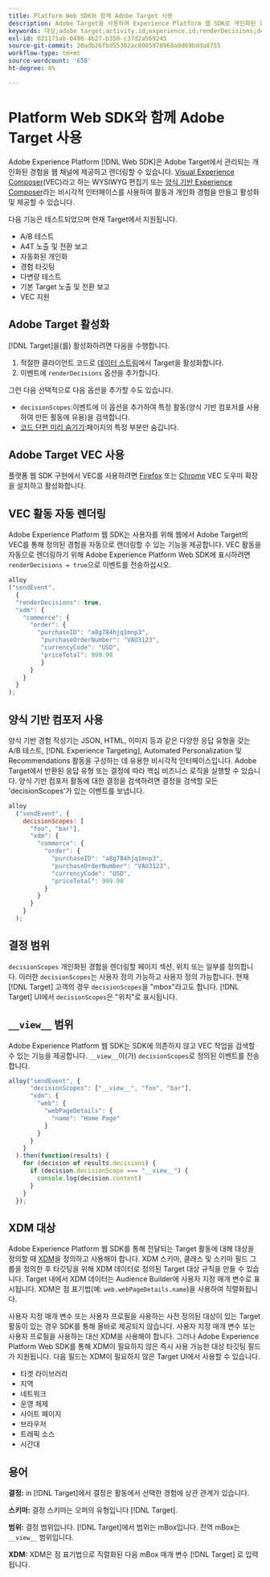 ```yaml
---
title: Platform Web SDK와 함께 Adobe Target 사용
description: Adobe Target을 사용하여 Experience Platform 웹 SDK로 개인화된 컨텐츠를 렌더링하는 방법 학습
keywords: 대상;adobe target;activity.id;experience.id;renderDecisions;decisionScopes;prehing snippet;vec;Form-Based Experience Composer;xdm;audiences;decision;scope;schema
exl-id: 021171ab-0490-4b27-b350-c37d2a569245
source-git-commit: 20adb26fbd55302ac8005978968a0d69bdda8755
workflow-type: tm+mt
source-wordcount: '658'
ht-degree: 4%

---
```


# Platform Web SDK와 함께 Adobe Target 사용

Adobe Experience Platform [!DNL Web SDK]은 Adobe Target에서 관리되는 개인화된 경험을 웹 채널에 제공하고 렌더링할 수 있습니다. [Visual Experience Composer](https://docs.adobe.com/content/help/en/target/using/experiences/vec/visual-experience-composer.html)(VEC)라고 하는 WYSIWYG 편집기 또는 [양식 기반 Experience Composer](https://docs.adobe.com/content/help/en/target/using/experiences/form-experience-composer.html)라는 비시각적 인터페이스를 사용하여 활동과 개인화 경험을 만들고 활성화 및 제공할 수 있습니다.

다음 기능은 테스트되었으며 현재 Target에서 지원됩니다.

* A/B 테스트
* A4T 노출 및 전환 보고
* 자동화된 개인화
* 경험 타깃팅
* 다변량 테스트
* 기본 Target 노출 및 전환 보고
* VEC 지원

## Adobe Target 활성화

[!DNL Target]을(를) 활성화하려면 다음을 수행합니다.

1. 적절한 클라이언트 코드로 [데이터 스트림](../../fundamentals/datastreams.md)에서 Target을 활성화합니다.
1. 이벤트에 `renderDecisions` 옵션을 추가합니다.

그런 다음 선택적으로 다음 옵션을 추가할 수도 있습니다.

* `decisionScopes`:이벤트에 이 옵션을 추가하여 특정 활동(양식 기반 컴포저를 사용하여 만든 활동에 유용)을 검색합니다.
* [코드 단편 미리 숨기기](../manage-flicker.md):페이지의 특정 부분만 숨깁니다.

## Adobe Target VEC 사용

플랫폼 웹 SDK 구현에서 VEC를 사용하려면 [Firefox](https://addons.mozilla.org/en-US/firefox/addon/adobe-target-vec-helper/) 또는 [Chrome](https://chrome.google.com/webstore/detail/adobe-target-vec-helper/ggjpideecfnbipkacplkhhaflkdjagak) VEC 도우미 확장을 설치하고 활성화합니다.

## VEC 활동 자동 렌더링

Adobe Experience Platform 웹 SDK는 사용자를 위해 웹에서 Adobe Target의 VEC를 통해 정의된 경험을 자동으로 렌더링할 수 있는 기능을 제공합니다. VEC 활동을 자동으로 렌더링하기 위해 Adobe Experience Platform Web SDK에 표시하려면 `renderDecisions = true`으로 이벤트를 전송하십시오.

```javascript
alloy
("sendEvent", 
  { 
  "renderDecisions": true, 
  "xdm": {
    "commerce": { 
      "order": {
        "purchaseID": "a8g784hjq1mnp3", 
         "purchaseOrderNumber": "VAU3123", 
         "currencyCode": "USD", 
         "priceTotal": 999.98 
         } 
      } 
    }
  }
);
```

## 양식 기반 컴포저 사용

양식 기반 경험 작성기는 JSON, HTML, 이미지 등과 같은 다양한 응답 유형을 갖는 A/B 테스트, [!DNL Experience Targeting], Automated Personalization 및 Recommendations 활동을 구성하는 데 유용한 비시각적 인터페이스입니다. Adobe Target에서 반환된 응답 유형 또는 결정에 따라 핵심 비즈니스 로직을 실행할 수 있습니다. 양식 기반 컴포저 활동에 대한 결정을 검색하려면 결정을 검색할 모든 &#39;decisionScopes&#39;가 있는 이벤트를 보냅니다.

```javascript
alloy
  ("sendEvent", { 
    decisionScopes: [
      "foo", "bar"], 
      "xdm": {
        "commerce": { 
          "order": { 
            "purchaseID": "a8g784hjq1mnp3", 
            "purchaseOrderNumber": "VAU3123", 
            "currencyCode": "USD", 
            "priceTotal": 999.98 
          } 
        } 
      } 
    }
  );
```

## 결정 범위

`decisionScopes` 개인화된 경험을 렌더링할 페이지 섹션, 위치 또는 일부를 정의합니다. 이러한 `decisionScopes`는 사용자 정의 가능하고 사용자 정의 가능합니다. 현재 [!DNL Target] 고객의 경우 `decisionScopes`을 &quot;mbox&quot;라고도 합니다. [!DNL Target] UI에서 `decisionScopes`은 &quot;위치&quot;로 표시됩니다.

## `__view__` 범위

Adobe Experience Platform 웹 SDK는 SDK에 의존하지 않고 VEC 작업을 검색할 수 있는 기능을 제공합니다. `__view__`이(가) `decisionScopes`로 정의된 이벤트를 전송합니다.

```javascript
alloy("sendEvent", {
      "decisionScopes": ["__view__", "foo", "bar"], 
      "xdm": { 
        "web": { 
          "webPageDetails": { 
            "name": "Home Page"
          }
        } 
      }
    }
  ).then(function(results) {
    for (decision of results.decisions) {
      if (decision.decisionScope === "__view__") {
        console.log(decision.content)
      }
    }
  });
```

## XDM 대상

Adobe Experience Platform 웹 SDK를 통해 전달되는 Target 활동에 대해 대상을 정의할 때 [XDM](https://docs.adobe.com/content/help/ko-KR/experience-platform/xdm/home.html)을 정의하고 사용해야 합니다. XDM 스키마, 클래스 및 스키마 필드 그룹을 정의한 후 타깃팅을 위해 XDM 데이터로 정의된 Target 대상 규칙을 만들 수 있습니다. Target 내에서 XDM 데이터는 Audience Builder에 사용자 지정 매개 변수로 표시됩니다. XDM은 점 표기법(예: `web.webPageDetails.name`)을 사용하여 직렬화됩니다.

사용자 지정 매개 변수 또는 사용자 프로필을 사용하는 사전 정의된 대상이 있는 Target 활동이 있는 경우 SDK를 통해 올바로 제공되지 않습니다. 사용자 지정 매개 변수 또는 사용자 프로필을 사용하는 대신 XDM을 사용해야 합니다. 그러나 Adobe Experience Platform Web SDK를 통해 XDM이 필요하지 않은 즉시 사용 가능한 대상 타깃팅 필드가 지원됩니다. 다음 필드는 XDM이 필요하지 않은 Target UI에서 사용할 수 있습니다.

* 타겟 라이브러리
* 지역
* 네트워크
* 운영 체제
* 사이트 페이지
* 브라우저
* 트래픽 소스
* 시간대

## 용어

__결정:__ in [!DNL Target]에서 결정은 활동에서 선택한 경험에 상관 관계가 있습니다.

__스키마:__ 결정 스키마는 오퍼의 유형입니다 [!DNL Target].

__범위:__ 결정 범위입니다. [!DNL Target]에서 범위는 mBox입니다. 전역 mBox는 `__view__` 범위입니다.

__XDM:__ XDM은 점 표기법으로 직렬화된 다음 mBox 매개 변수 [!DNL Target] 로 입력됩니다.
